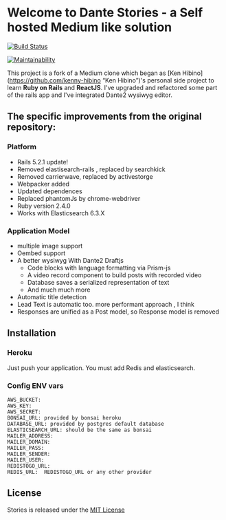 # Welcome to Dante Stories - a Self hosted Medium like solution

[![Build Status](https://travis-ci.org/michelson/dante-stories.svg?branch=master)](https://travis-ci.org/michelson/dante-stories)

[![Maintainability](https://api.codeclimate.com/v1/badges/c73c3860d7ccb4c8ada1/maintainability)](https://codeclimate.com/github/michelson/dante-stories/maintainability)

This project is a fork of a Medium clone which began as [Ken Hibino](https://github.com/kenny-hibino “Ken Hibino”)'s personal side project to learn **Ruby on Rails** and **ReactJS**. I've upgraded and refactored some part of the rails app and I've integrated Dante2 wysiwyg editor.

## The specific improvements from the original repository:

### Platform 

+ Rails 5.2.1 update!
+ Removed elastisearch-rails , replaced by searchkick
+ Removed carrierwave, replaced by activestorge
+ Webpacker added
+ Updated dependences
+ Replaced phantomJs by chrome-webdriver
+ Ruby version 2.4.0
+ Works with Elasticsearch 6.3.X

### Application Model

+ multiple image support
+ Oembed support
+ A better wysiwyg With Dante2 Draftjs
  + Code blocks with language formatting via Prism-js
  + A video record component to build posts with recorded video
  + Database saves a serialized representation of text
  + And much much more
+ Automatic title detection
+ Lead Text is automatic too. more performant approach , I think
+ Responses are unified as a Post model, so Response model is removed


## Installation

### Heroku

Just push your application. You must add Redis and elasticsearch.

### Config ENV vars

```
AWS_BUCKET:  
AWS_KEY:    
AWS_SECRET:   
BONSAI_URL: provided by bonsai heroku
DATABASE_URL: provided by postgres default database
ELASTICSEARCH_URL: should be the same as bonsai
MAILER_ADDRESS:  
MAILER_DOMAIN:   
MAILER_PASS:     
MAILER_SENDER:   
MAILER_USER:
REDISTOGO_URL:
REDIS_URL:  REDISTOGO_URL or any other provider
```   


## License
Stories is released under the [MIT License](https://opensource.org/licenses/MIT)